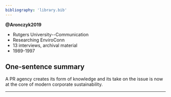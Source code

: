 ```yaml
---
bibliography: 'library.bib'
---
```

**@Aronczyk2019**

* Rutgers University--Communication
* Researching EnviroConn
* 13 interviews, archival material
* 1989-1997

## One-sentence summary

A PR agency creates its form of knowledge and its take on the issue is now at the core of modern corporate sustainability.

---